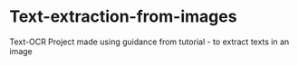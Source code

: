 # Text-extraction-from-images
Text-OCR Project made using guidance from tutorial - to extract texts in an image
